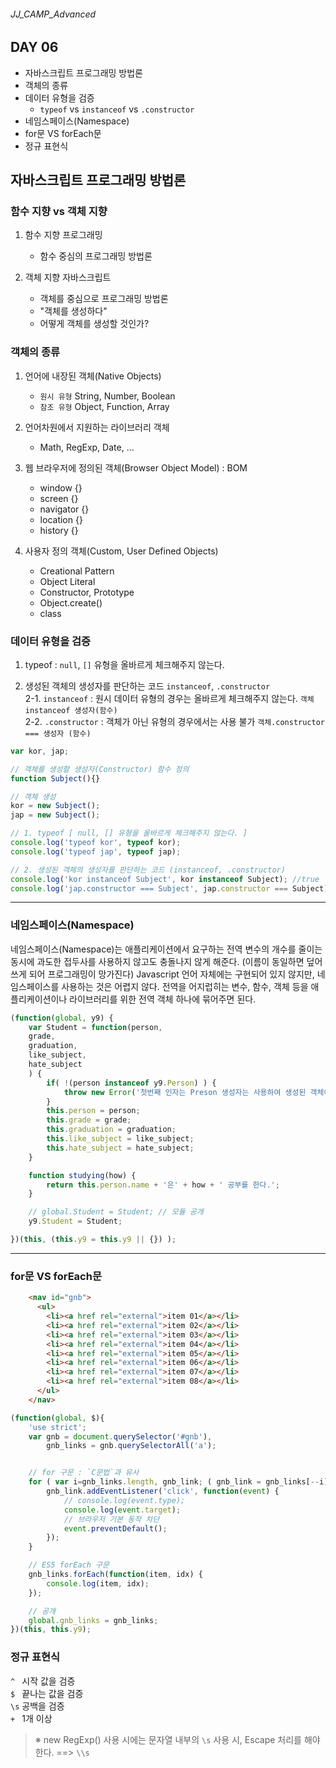 ###### JJ_CAMP_Advanced

## DAY 06
- 자바스크립트 프로그래밍 방법론
- 객체의 종류
- 데이터 유형을 검증
	- `typeof` vs `instanceof` vs `.constructor`
- 네임스페이스(Namespace)
- for문 VS forEach문
- 정규 표현식

## 자바스크립트 프로그래밍 방법론
### 함수 지향 vs 객체 지향
1. 함수 지향 프로그래밍
	- 함수 중심의 프로그래밍 방법론

2. 객체 지향 자바스크립트
	- 객체를 중심으로 프로그래밍 방법론
	- "객체를 생성하다"
	- 어떻게 객체를 생성할 것인가?

### 객체의 종류
1. 언어에 내장된 객체(Native Objects) 
	- `원시 유형` String, Number, Boolean
	- `참조 유형` Object, Function, Array

2. 언어차원에서 지원하는 라이브러리 객체
	- Math, RegExp, Date, ...

3. 웹 브라우저에 정의된 객체(Browser Object Model) : BOM
	- window {}
	- screen {}
	- navigator {}
	- location {}
	- history {}

4. 사용자 정의 객체(Custom, User Defined Objects)
	- Creational Pattern
	- Object Literal
	- Constructor, Prototype
	- Object.create()
	- class 

### 데이터 유형을 검증
1. typeof
: `null`, `[]` 유형을 올바르게 체크해주지 않는다.

2. 생성된 객체의 생성자를 판단하는 코드 `instanceof`, `.constructor`<br>
	2-1. `instanceof` : 원시 데이터 유형의 경우는 올바르게 체크해주지 않는다. `객체 instanceof 생성자(함수)`<br>
	2-2. `.constructor` : 객체가 아닌 유형의 경우에서는 사용 불가 `객체.constructor === 생성자 (함수)`<br>

```javascript
var kor, jap;

// 객체를 생성할 생성자(Constructor) 함수 정의
function Subject(){}

// 객체 생성
kor = new Subject();
jap = new Subject();

// 1. typeof [ null, [] 유형을 올바르게 체크해주지 않는다. ]
console.log('typeof kor', typeof kor);
console.log('typeof jap', typeof jap);

// 2. 생성된 객체의 생성자를 판단하는 코드 (instanceof, .constructor)
console.log('kor instanceof Subject', kor instanceof Subject); //true
console.log('jap.constructor === Subject', jap.constructor === Subject); //true
```

---

### 네임스페이스(Namespace)
네임스페이스(Namespace)는 애플리케이션에서 요구하는 전역 변수의 개수를 줄이는 동시에 과도한 접두사를 사용하지 않고도 충돌나지 않게 해준다. (이름이 동일하면 덮어쓰게 되어 프로그래밍이 망가진다) Javascript 언어 자체에는 구현되어 있지 않지만, 네임스페이스를 사용하는 것은 어렵지 않다. 전역을 어지럽히는 변수, 함수, 객체 등을 애플리케이션이나 라이브러리를 위한 전역 객체 하나에 묶어주면 된다.

```javascript
(function(global, y9) {
	var Student = function(person, 
	grade, 
	graduation, 
	like_subject, 
	hate_subject
	) {
		if( !(person instanceof y9.Person) ) {
			throw new Error('첫번째 인자는 Preson 생성자는 사용하여 생성된 객체어야 합니다.');
		}
		this.person = person;
		this.grade = grade;
		this.graduation = graduation;
		this.like_subject = like_subject;
		this.hate_subject = hate_subject;
	}

	function studying(how) {
		return this.person.name + '은' + how + ' 공부를 한다.';
	}

	// global.Student = Student; // 모듈 공개
	y9.Student = Student;

})(this, (this.y9 = this.y9 || {}) );
```

---

### for문 VS forEach문

```html 
	<nav id="gnb">
	  <ul>
	    <li><a href rel="external">item 01</a></li>
	    <li><a href rel="external">item 02</a></li>
	    <li><a href rel="external">item 03</a></li>
	    <li><a href rel="external">item 04</a></li>
	    <li><a href rel="external">item 05</a></li>
	    <li><a href rel="external">item 06</a></li>
	    <li><a href rel="external">item 07</a></li>
	    <li><a href rel="external">item 08</a></li>
	  </ul>
	</nav>
```

```javascript
(function(global, $){
	'use strict';
	var gnb = document.querySelector('#gnb'),
		gnb_links = gnb.querySelectorAll('a');


	// for 구문 : `C문법`과 유사
	for ( var i=gnb_links.length, gnb_link; ( gnb_link = gnb_links[--i] ); ) {
		gnb_link.addEventListener('click', function(event) {
			// console.log(event.type);
			console.log(event.target);
			// 브라우저 기본 동작 차단
			event.preventDefault();
		});
	}

	// ES5 forEach 구문
	gnb_links.forEach(function(item, idx) {
		console.log(item, idx);
	});

	// 공개 
	global.gnb_links = gnb_links;
})(this, this.y9);
```

### 정규 표현식
`^ ` 시작 값을 검증 <br>
`$ ` 끝나는 값을 검증 <br>
`\s` 공백을 검증 <br>
`+ ` 1개 이상 <br>
> ※ new RegExp() 사용 시에는 문자열 내부의 `\s` 사용 시, Escape 처리를 해야 한다. ==> `\\s`